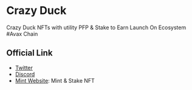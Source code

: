# Crazy Duck

Crazy Duck NFTs with utility PFP & Stake to Earn Launch On Ecosystem #Avax Chain

## Official Link

- [Twitter](https://twitter.com/CrazyDuckAvax)
- [Discord](https://discord.gg/ckNDk3srV4)
- [Mint Website](https://crazy-duck.netlify.app/): Mint & Stake NFT
